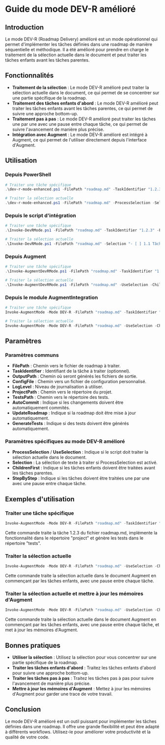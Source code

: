 # Guide du mode DEV-R amélioré

## Introduction

Le mode DEV-R (Roadmap Delivery) amélioré est un mode opérationnel qui permet d'implémenter les tâches définies dans une roadmap de manière séquentielle et méthodique. Il a été amélioré pour prendre en charge le traitement de la sélection actuelle dans le document et peut traiter les tâches enfants avant les tâches parentes.

## Fonctionnalités

- **Traitement de la sélection** : Le mode DEV-R amélioré peut traiter la sélection actuelle dans le document, ce qui permet de se concentrer sur une partie spécifique de la roadmap.
- **Traitement des tâches enfants d'abord** : Le mode DEV-R amélioré peut traiter les tâches enfants avant les tâches parentes, ce qui permet de suivre une approche bottom-up.
- **Traitement pas à pas** : Le mode DEV-R amélioré peut traiter les tâches une par une avec une pause entre chaque tâche, ce qui permet de suivre l'avancement de manière plus précise.
- **Intégration avec Augment** : Le mode DEV-R amélioré est intégré à Augment, ce qui permet de l'utiliser directement depuis l'interface d'Augment.

## Utilisation

### Depuis PowerShell

```powershell
# Traiter une tâche spécifique
.\dev-r-mode-enhanced.ps1 -FilePath "roadmap.md" -TaskIdentifier "1.2.3" -ProjectPath "project" -TestsPath "tests"

# Traiter la sélection actuelle
.\dev-r-mode-enhanced.ps1 -FilePath "roadmap.md" -ProcessSelection -Selection "- [ ] 1.1 Tâche parent`n  - [ ] 1.1.1 Tâche enfant" -ChildrenFirst -StepByStep
```

### Depuis le script d'intégration

```powershell
# Traiter une tâche spécifique
.\Invoke-DevRMode.ps1 -FilePath "roadmap.md" -TaskIdentifier "1.2.3" -ProjectPath "project" -TestsPath "tests"

# Traiter la sélection actuelle
.\Invoke-DevRMode.ps1 -FilePath "roadmap.md" -Selection "- [ ] 1.1 Tâche parent`n  - [ ] 1.1.1 Tâche enfant" -ChildrenFirst -StepByStep
```

### Depuis Augment

```powershell
# Traiter une tâche spécifique
.\Invoke-AugmentDevRMode.ps1 -FilePath "roadmap.md" -TaskIdentifier "1.2.3" -ProjectPath "project" -TestsPath "tests"

# Traiter la sélection actuelle
.\Invoke-AugmentDevRMode.ps1 -FilePath "roadmap.md" -UseSelection -ChildrenFirst -StepByStep
```

### Depuis le module AugmentIntegration

```powershell
# Traiter une tâche spécifique
Invoke-AugmentMode -Mode DEV-R -FilePath "roadmap.md" -TaskIdentifier "1.2.3" -ProjectPath "project" -TestsPath "tests"

# Traiter la sélection actuelle
Invoke-AugmentMode -Mode DEV-R -FilePath "roadmap.md" -UseSelection -ChildrenFirst -StepByStep
```

## Paramètres

### Paramètres communs

- **FilePath** : Chemin vers le fichier de roadmap à traiter.
- **TaskIdentifier** : Identifiant de la tâche à traiter (optionnel).
- **OutputPath** : Chemin où seront générés les fichiers de sortie.
- **ConfigFile** : Chemin vers un fichier de configuration personnalisé.
- **LogLevel** : Niveau de journalisation à utiliser.
- **ProjectPath** : Chemin vers le répertoire du projet.
- **TestsPath** : Chemin vers le répertoire des tests.
- **AutoCommit** : Indique si les changements doivent être automatiquement commités.
- **UpdateRoadmap** : Indique si la roadmap doit être mise à jour automatiquement.
- **GenerateTests** : Indique si des tests doivent être générés automatiquement.

### Paramètres spécifiques au mode DEV-R amélioré

- **ProcessSelection** / **UseSelection** : Indique si le script doit traiter la sélection actuelle dans le document.
- **Selection** : La sélection de texte à traiter si ProcessSelection est activé.
- **ChildrenFirst** : Indique si les tâches enfants doivent être traitées avant les tâches parentes.
- **StepByStep** : Indique si les tâches doivent être traitées une par une avec une pause entre chaque tâche.

## Exemples d'utilisation

### Traiter une tâche spécifique

```powershell
Invoke-AugmentMode -Mode DEV-R -FilePath "roadmap.md" -TaskIdentifier "1.2.3" -ProjectPath "project" -TestsPath "tests"
```

Cette commande traite la tâche 1.2.3 du fichier roadmap.md, implémente la fonctionnalité dans le répertoire "project" et génère les tests dans le répertoire "tests".

### Traiter la sélection actuelle

```powershell
Invoke-AugmentMode -Mode DEV-R -FilePath "roadmap.md" -UseSelection -ChildrenFirst -StepByStep
```

Cette commande traite la sélection actuelle dans le document Augment en commençant par les tâches enfants, avec une pause entre chaque tâche.

### Traiter la sélection actuelle et mettre à jour les mémoires d'Augment

```powershell
Invoke-AugmentMode -Mode DEV-R -FilePath "roadmap.md" -UseSelection -ChildrenFirst -StepByStep -UpdateMemories
```

Cette commande traite la sélection actuelle dans le document Augment en commençant par les tâches enfants, avec une pause entre chaque tâche, et met à jour les mémoires d'Augment.

## Bonnes pratiques

- **Utiliser la sélection** : Utilisez la sélection pour vous concentrer sur une partie spécifique de la roadmap.
- **Traiter les tâches enfants d'abord** : Traitez les tâches enfants d'abord pour suivre une approche bottom-up.
- **Traiter les tâches pas à pas** : Traitez les tâches pas à pas pour suivre l'avancement de manière plus précise.
- **Mettre à jour les mémoires d'Augment** : Mettez à jour les mémoires d'Augment pour garder une trace de votre travail.

## Conclusion

Le mode DEV-R amélioré est un outil puissant pour implémenter les tâches définies dans une roadmap. Il offre une grande flexibilité et peut être adapté à différents workflows. Utilisez-le pour améliorer votre productivité et la qualité de votre code.
